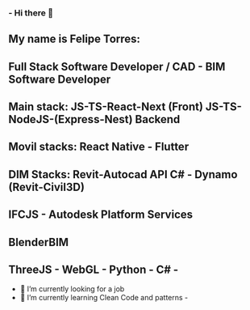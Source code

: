 ### - Hi there 👋

My name is Felipe Torres:
-
Full Stack Software Developer / CAD - BIM Software Developer
-
Main stack: JS-TS-React-Next (Front) JS-TS-NodeJS-(Express-Nest) Backend
-
Movil stacks: React Native - Flutter
-
DIM Stacks: Revit-Autocad API C# - Dynamo (Revit-Civil3D) 
-
IFCJS - Autodesk Platform Services
-
BlenderBIM
-
ThreeJS - WebGL - Python - C# - 
-
- 🔭 I’m currently looking for a job
- 🌱 I’m currently learning Clean Code and patterns - 

  
<!--
**felipet73/felipet73** is a ✨ _special_ ✨ repository because its `README.md` (this file) appears on your GitHub profile.

Here are some ideas to get you started:

- 🔭 I’m currently working on ...
- 🌱 I’m currently learning ...
- 👯 I’m looking to collaborate on ...
- 🤔 I’m looking for help with ...
- 💬 Ask me about ...
- 📫 How to reach me: ...
- 😄 Pronouns: ...
- ⚡ Fun fact: ...
-->
